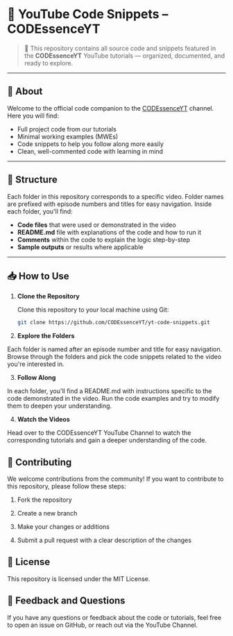 # 📁 YouTube Code Snippets – CODEssenceYT

> 🧠 This repository contains all source code and snippets featured in the **CODEssenceYT** YouTube tutorials — organized, documented, and ready to explore.

---

## 📌 About

Welcome to the official code companion to the [CODEssenceYT](https://youtube.com/@codessence-yt) channel. Here you will find:
- Full project code from our tutorials
- Minimal working examples (MWEs)
- Code snippets to help you follow along more easily
- Clean, well-commented code with learning in mind

---

## 📁 Structure

Each folder in this repository corresponds to a specific video. Folder names are prefixed with episode numbers and titles for easy navigation. Inside each folder, you'll find:

- **Code files** that were used or demonstrated in the video
- **README.md** file with explanations of the code and how to run it
- **Comments** within the code to explain the logic step-by-step
- **Sample outputs** or results where applicable


---

## 📥 How to Use

1. **Clone the Repository**

   Clone this repository to your local machine using Git:

   ```bash
   git clone https://github.com/CODEssenceYT/yt-code-snippets.git
   ```
2. **Explore the Folders**

Each folder is named after an episode number and title for easy navigation. Browse through the folders and pick the code snippets related to the video you're interested in.

3. **Follow Along**

In each folder, you'll find a README.md with instructions specific to the code demonstrated in the video. Run the code examples and try to modify them to deepen your understanding.

4. **Watch the Videos**

Head over to the CODEssenceYT YouTube Channel to watch the corresponding tutorials and gain a deeper understanding of the code.

## 🤝 Contributing
We welcome contributions from the community! If you want to contribute to this repository, please follow these steps:

1. Fork the repository

2. Create a new branch

3. Make your changes or additions

4. Submit a pull request with a clear description of the changes

## 📜 License
This repository is licensed under the MIT License.

## 💬 Feedback and Questions
If you have any questions or feedback about the code or tutorials, feel free to open an issue on GitHub, or reach out via the YouTube Channel.
